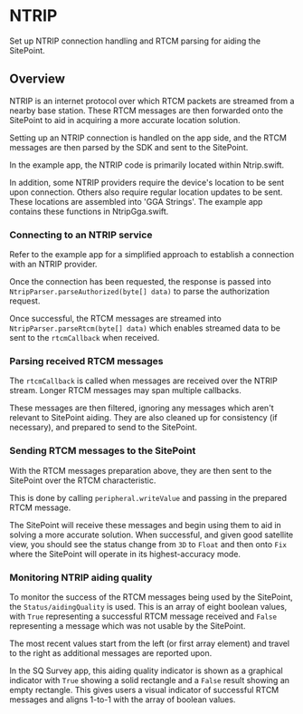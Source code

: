 # NTRIP

Set up NTRIP connection handling and RTCM parsing for aiding the SitePoint.

## Overview

NTRIP is an internet protocol over which RTCM packets are streamed from a nearby base station. These RTCM messages are then forwarded onto the SitePoint to aid in acquiring a more accurate location solution.

Setting up an NTRIP connection is handled on the app side, and the RTCM messages are then parsed by the SDK and sent to the SitePoint.

In the example app, the NTRIP code is primarily located within Ntrip.swift.

In addition, some NTRIP providers require the device's location to be sent upon connection. Others also require regular location updates to be sent. These locations are assembled into 'GGA Strings'. The example app contains these functions in NtripGga.swift.

### Connecting to an NTRIP service

Refer to the example app for a simplified approach to establish a connection with an NTRIP provider.

Once the connection has been requested, the response is passed into ``NtripParser.parseAuthorized(byte[] data)`` to parse the authorization request.

Once successful, the RTCM messages are streamed into ``NtripParser.parseRtcm(byte[] data)`` which enables streamed data to be sent to the `rtcmCallback` when received.

### Parsing received RTCM messages

The `rtcmCallback` is called when messages are received over the NTRIP stream. Longer RTCM messages may span multiple callbacks.

These messages are then filtered, ignoring any messages which aren't relevant to SitePoint aiding. They are also cleaned up for consistency (if necessary), and prepared to send to the SitePoint. 

### Sending RTCM messages to the SitePoint

With the RTCM messages preparation above, they are then sent to the SitePoint over the RTCM characteristic.

This is done by calling `peripheral.writeValue` and passing in the prepared RTCM message.

The SitePoint will receive these messages and begin using them to aid in solving a more accurate solution. When successful, and given good satellite view, you should see the status change from `3D` to `Float` and then onto `Fix` where the SitePoint will operate in its highest-accuracy mode.

### Monitoring NTRIP aiding quality

To monitor the success of the RTCM messages being used by the SitePoint, the ``Status/aidingQuality`` is used. This is an array of eight boolean values, with `True` representing a successful RTCM message received and `False` representing a message which was not usable by the SitePoint.

The most recent values start from the left (or first array element) and travel to the right as additional messages are reported upon. 

In the SQ Survey app, this aiding quality indicator is shown as a graphical indicator with `True` showing a solid rectangle and a `False` result showing an empty rectangle. This gives users a visual indicator of successful RTCM messages and aligns 1-to-1 with the array of boolean values.
